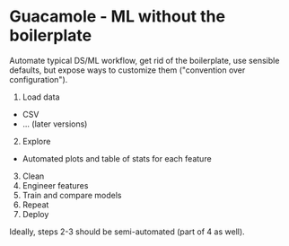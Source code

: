 # Guacamole - ML without the boilerplate

Automate typical DS/ML workflow, get rid of the boilerplate, use sensible defaults, but expose ways to customize them ("convention over configuration").

1. Load data
  - CSV
  - ... (later versions)
2. Explore
  - Automated plots and table of stats for each feature
3. Clean
4. Engineer features
5. Train and compare models
6. Repeat
7. Deploy

Ideally, steps 2-3 should be semi-automated (part of 4 as well).
